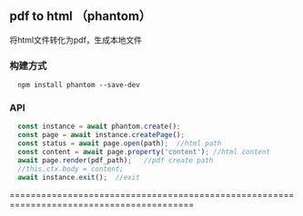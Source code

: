 ## pdf to html （phantom）

将html文件转化为pdf，生成本地文件

### 构建方式
```
  npm install phantom --save-dev
```
### API
```javascript
  const instance = await phantom.create();
  const page = await instance.createPage();
  const status = await page.open(path);  //html path
  const content = await page.property('content'); //html content
  await page.render(pdf_path);   //pdf create path
  //this.ctx.body = content;
  await instance.exit();  //exit
```

=========================================================================================
